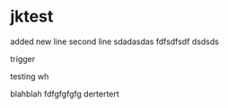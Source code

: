 jktest
======

added new line
second line
sdadasdas
fdfsdfsdf
dsdsds


trigger

testing wh

blahblah
fdfgfgfgfg
dertertert
